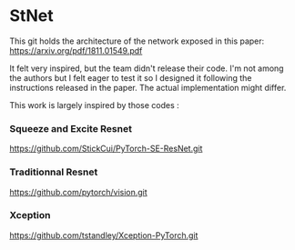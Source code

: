 # StNet
This git holds the architecture of the network exposed in this paper: https://arxiv.org/pdf/1811.01549.pdf

It felt very inspired, but the team didn't release their code. I'm not among the authors but I felt eager to test it so I designed it following the instructions released in the paper. The actual implementation might differ.

This work is largely inspired by those codes :

### Squeeze and Excite Resnet

https://github.com/StickCui/PyTorch-SE-ResNet.git

### Traditionnal Resnet

https://github.com/pytorch/vision.git

### Xception

https://github.com/tstandley/Xception-PyTorch.git

